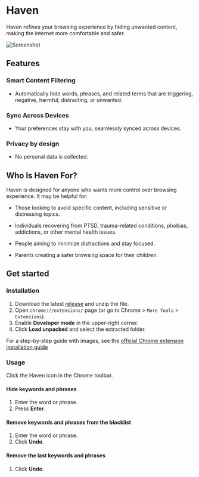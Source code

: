 # Haven

Haven refines your browsing experience by hiding unwanted content, making the internet more comfortable and safer.

![Screenshot](/docs/assets/images/screenshot.png)

## Features

### Smart Content Filtering

- Automatically hide words, phrases, and related terms that are triggering, negative, harmful, distracting, or unwanted.

### Sync Across Devices

- Your preferences stay with you, seamlessly synced across devices.

### Privacy by design

- No personal data is collected.

## Who Is Haven For?

Haven is designed for anyone who wants more control over browsing experience. It may be helpful for:

- Those looking to avoid specific content, including sensitive or distressing topics.

- Individuals recovering from PTSD, trauma-related conditions, phobias, addictions, or other mental health issues.

- People aiming to minimize distractions and stay focused.

- Parents creating a safer browsing space for their children.


## Get started

### Installation

1. Download the latest [release](https://github.com/arcadia-io/haven/releases/latest) and unzip the file.
2. Open `chrome://extensions/` page (or go to Chrome > `More Tools` > `Extensions`).
3. Enable **Developer mode** in the upper-right corner.
4. Click **Load unpacked** and select the extracted folder.

For a step-by-step guide with images, see the [official Chrome extension installation guide](https://developer.chrome.com/docs/extensions/get-started/tutorial/hello-world#load-unpacked)

### Usage

Click the Haven icon in the Chrome toolbar.

#### Hide keywords and phrases
1. Enter the word or phrase.
2. Press **Enter**.

#### Remove keywords and phrases from the blocklist
1. Enter the word or phrase.
2. Click **Undo**.

#### Remove the **last** keywords and phrases
1. Click **Undo**.

